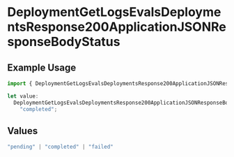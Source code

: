 # DeploymentGetLogsEvalsDeploymentsResponse200ApplicationJSONResponseBodyStatus

## Example Usage

```typescript
import { DeploymentGetLogsEvalsDeploymentsResponse200ApplicationJSONResponseBodyStatus } from "@orq-ai/node/models/operations";

let value:
  DeploymentGetLogsEvalsDeploymentsResponse200ApplicationJSONResponseBodyStatus =
    "completed";
```

## Values

```typescript
"pending" | "completed" | "failed"
```